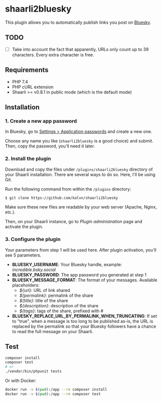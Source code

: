# shaarli2bluesky

This plugin allows you to automatically publish links you post on [Bluesky](https://bsky.app).

## TODO
- [ ] Take into account the fact that apparently, URLs only count up to 39 characters. Every extra character is free.

## Requirements

- PHP 7.4
- PHP cURL extension
- Shaarli >= v0.8.1 in public mode (which is the default mode)


## Installation
### 1. Create a new app password
In Bluesky, go to [Settings > Application passwords](https://bsky.app/settings/app-passwords) and create a new one.

Choose any name you like (`shaarli2bluesky` is a good choice) and submit. Then, copy the password, you'll need it later.

### 2. Install the plugin
Download and copy the files under `/plugins/shaarli2bluesky` directory of your Shaarli installation. There are several ways to do so. Here, I'll be using Git.

Run the following command from within the `/plugins` directory:

```bash
$ git clone https://github.com/kalvn/shaarli2bluesky
```

Make sure these new files are readable by your web server (Apache, Nginx, etc.).

Then, on your Shaarli instance, go to *Plugin administration* page and activate the plugin.

### 3. Configure the plugin
Your parameters from step 1 will be used here. After plugin activation, you'll see 5 parameters.

- **BLUESKY_USERNAME**: Your Bluesky handle, example: *incredible.bsky.social*
- **BLUESKY_PASSWORD**: The app password you generated at step 1
- **BLUESKY_MESSAGE_FORMAT**: The format of your messages. Available placeholders:
    + *${url}*: URL of link shared
    + *${permalink}*: permalink of the share
    + *${title}*: title of the share
    + *${description}*: description of the share
    + *${tags}*: tags of the share, prefixed with #
- **BLUESKY_REPLACE_URL_BY_PERMALINK_WHEN_TRUNCATING**: If set to "true", when a message is too long to be published as-is, the URL is replaced by the permalink so that your Bluesky followers have a chance to read the full message on your Shaarli.


## Test

```bash
composer install
composer test
# or
./vendor/bin/phpunit tests
```

Or with Docker:

```bash
docker run -v $(pwd):/app --rm composer install
docker run -v $(pwd):/app --rm composer test
```
